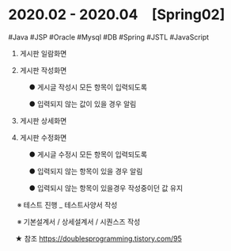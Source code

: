 # 2020.02 - 2020.04　[Spring02]
#Java #JSP #Oracle #Mysql #DB #Spring #JSTL #JavaScript

1. 게시판 일람화면

2. 게시판 작성화면

　　　● 게시글 작성시 모든 항목이 입력되도록
  
　　　● 입력되지 않는 값이 있을 경우 알림
  
3. 게시판 상세화면

4. 게시판 수정화면

　　　● 게시글 수정시 모든 항목이 입력되도록

　　　● 입력되지 않는 항목이 있을 경우 알림

　　　● 입력되시 않는 항목이 있을경우 작성중이던 값 유지
  
　  ※ 테스트 진행 _ 테스트사양서 작성
  
　  ※ 기본설계서 / 상세설계서 / 시퀀스즈 작성 
  
　★ 참조 https://doublesprogramming.tistory.com/95
